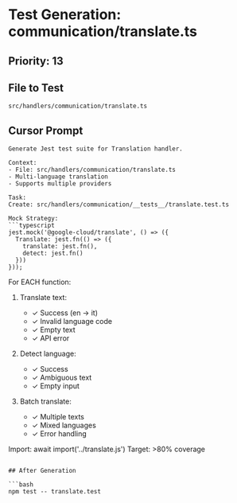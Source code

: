 # Test Generation: communication/translate.ts

## Priority: 13

## File to Test
`src/handlers/communication/translate.ts`

## Cursor Prompt

```
Generate Jest test suite for Translation handler.

Context:
- File: src/handlers/communication/translate.ts
- Multi-language translation
- Supports multiple providers

Task:
Create: src/handlers/communication/__tests__/translate.test.ts

Mock Strategy:
```typescript
jest.mock('@google-cloud/translate', () => ({
  Translate: jest.fn(() => ({
    translate: jest.fn(),
    detect: jest.fn()
  }))
}));
```

For EACH function:
1. Translate text:
   - ✓ Success (en → it)
   - ✓ Invalid language code
   - ✓ Empty text
   - ✓ API error

2. Detect language:
   - ✓ Success
   - ✓ Ambiguous text
   - ✓ Empty input

3. Batch translate:
   - ✓ Multiple texts
   - ✓ Mixed languages
   - ✓ Error handling

Import: await import('../translate.js')
Target: >80% coverage
```

## After Generation

```bash
npm test -- translate.test
```
